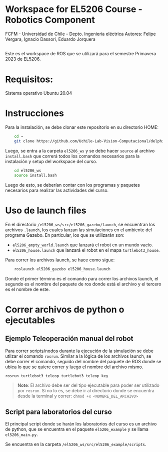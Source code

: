# Workspace for EL5206 Course - Robotics Component

FCFM - Universidad de Chile - Depto. Ingeniería eléctrica
Autores: Felipe Vergara, Ignacio Dassori, Eduardo Jorquera

##  
Este es el workspace de ROS que se utilizará para el semestre Primavera 2023 de EL5206. 

# Requisitos:
Sistema operativo Ubuntu 20.04

# Instrucciones

Para la instalación, se debe clonar este repositorio en su directorio HOME:

```sh
    cd ~
    git clone https://github.com/Uchile-Lab-Vision-Computacional/delphi_radars.git
```

Luego, se entra a la carpeta `el5206_ws` y se debe hacer `source` al archivo `install.bash` que correrá todos los comandos necesarios para la instalación y setup del workspace del curso.

```sh
    cd el5206_ws
    source install.bash
```

Luego de esto, se deberían contar con los programas y paquetes necesarios para realizar las actividades del curso.

# Uso de launch files

En el directorio `/el5206_ws/src/el5206_gazebo/launch`, se encuentran los archivos `.launch`, los cuales lanzan las simulaciones en el ambiente del programa Gazebo. En particular, los que se utilizarán son:

* `el5206_empty_world.launch` que lanzará el robot en un mundo vacío.
* `el5206_house.launch` que lanzará el robot en el mapa `turtlebot3_house`.

Para correr los archivos launch, se hace como sigue:

```sh
    roslaunch el5206_gazebo el5206_house.launch 
```
Donde el primer término es el comando para correr los archivos launch, el segundo es el nombre del paquete de ros donde está el archivo y el tercero es el nombre de este.

# Correr archivos de python o ejecutables

## Ejemplo Teleoperación manual del robot

Para correr scripts/nodos durante la ejecución de la simulación se debe utilzar el comando `rosrun`. Similar a la lógica de los archivos launch, se debe correr el comando, seguido del nombre del paquete de ROS donde se ubica lo que se quiere correr y luego el nombre del archivo mismo.

```sh
rosrun turtlebot3_teleop turtlebot3_teleop_key 
```

> __Note__: El archivo debe ser del tipo ejecutable para poder ser utilizado por `rosrun`. Si no lo es, se debe ir al directorio donde se encuentra desde la terminal y correr:
> `chmod +x <NOMBRE_DEL_ARCHIVO>`

## Script para laboratorios del curso 
El principal script donde se harán los laboratorios del curso es un archivo de python, que se encuentra en el paquete `el5206_example` y se llama `el5206_main.py`. 

Se encuentra en la carpeta `/el5206_ws/src/el5206_example/scripts`.






